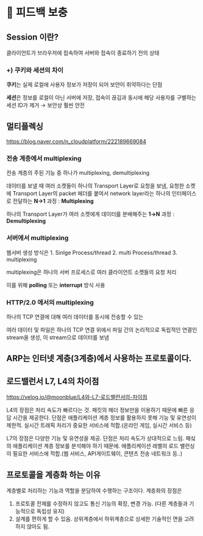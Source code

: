 # 🥯 피드백 보충

## Session 이란?

클라이언트가 브라우저에 접속하여 서버와 접속이 종료하기 전의 상태

### +) 쿠키와 세션의 차이

**쿠키**는 실제 로컬에 사용자 정보가 저장이 되어 보안이 취약하다는 단점

**세션**은 정보를 로컬이 아닌 서버에 저장, 접속이 끊김과 동시에 해당 사용자를 구별하는 세션 ID가 제거 → 보안상 훨씬 안전 

## 멀티플렉싱

https://blog.naver.com/n_cloudplatform/222189669084

### 전송 계층에서 multiplexing

전송 계층의 주된 기능 중 하나가 multiplexing, demultiplexing

데이터를 보낼 때 여러 소켓들이 하나의 Transport Layer로 요청을 보냄, 요청한 소켓에 Transport Layer의 packet 헤더를 붙여서 network layer라는 하나의 인터페이스로 전달하는 **N→1** 과정 : **Multiplexing** 

하나의 Transport Layer가 여러 소켓에게 데이터를 분배해주는 **1→N** 과정 : **Demultiplexing**

### 서버에서 multiplexing

웹서버 생성 방식은 1. Sinlge Process/thread 2. multi Process/thread 3. multiplexing

multiplexing은 하나의 서버 프로세스로 여러 클라이언트 소켓들의 요청 처리

이를 위해 **polling** 또는 **interrupt** 방식 사용 

### HTTP/2.0 에서의 multiplexing

하나의 TCP 연결에 대해 여러 데이터를 동시에 전송할 수 있는

여러 데이터 및 파일은 하나의 TCP 연결 위에서 파일 간의 논리적으로 독립적인 연결인 stream을 생성, 이  stream으로 데이터를 보냄 

## ARP는 인터넷 계층(3계층)에서 사용하는 프로토콜이다.

## 로드밸런서 L7, L4의 차이점

https://velog.io/@moonblue/L4와-L7-로드밸런서의-차이점

L4의 장점은 처리 속도가 빠르다는 것. 패킷의 헤더 정보만을 이용하기 때문에 빠른 응답 시간을 제공한다. 단점은 애플리케이션 계층 정보를 활용하지 못해 기능 및 유연성이 제한적. 실시간 트래픽 처리가 중요한 서비스에 적합.(온라인 게임, 실시간 서비스 등)

L7의 장점은 다양한 기능 및 유연성을 제공. 단점은 처리 속도가 상대적으로 느림. 패싴의 애플리케이션 계층 정보를 분석해야 하기 때문에. 애플리케이션 레벨의 로드 밸런싱이 필요한 서비스에 적합.(웹 서비스, API게이트웨이, 콘텐츠 전송 네트워크 등..)

## 프로토콜을 계층화 하는 이유

계층별로 처리하는 기능과 역할을 분담하여 수행하는 구조이다. 계층화의 장점은

1. 프로토콜 전체를 수정하지 않고도 통신 기능의 확장, 변경 가능. (다른 계층들과 기능적으로 독립성 유지)
2. 설계를 편하게 할 수 있음. 상위계층에서 하위계층으로 상세한 기술적인 면을 고려하지 않아도 됨.
